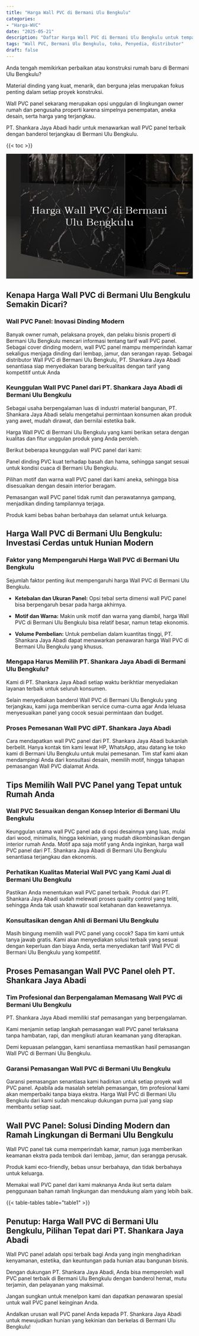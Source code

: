 ```yaml
---
title: "Harga Wall PVC di Bermani Ulu Bengkulu"
categories: 
- "Harga-WVC"
date: "2025-05-21"
description: "Daftar Harga Wall PVC di Bermani Ulu Bengkulu untuk tempat tinggal, perkantoran, dan ritel. Material terbaik, variasi motif, warna elegan, dengan jasa pemasangan dikerjakan oleh tim profesional dan jaminan resmi!|Jasa penyediaan Wall PVC di Bermani Ulu Bengkulu bagi kebutuhan rumah, office, maupun gerai, dengan produk unggulan dan pemasangan oleh tenaga ahli profesional serta garansi resmi.|Pilihan Wall PVC di Bermani Ulu Bengkulu yang andal untuk hunian, office, serta toko, dengan panel unggulan dan penempatan ditangani oleh tenaga ahli berpengalaman dan kepastian resmi.|Penyediaan Wall PVC di Bermani Ulu Bengkulu bagi hunian, perkantoran, dan gerai, beserta panel unggulan dan penempatan dikerjakan oleh teknisi ahli, lengkap dengan garansi resmi.}"
tags: "Wall PVC, Bermani Ulu Bengkulu, toko, Penyedia, distributor"
draft: false
---
```


Anda tengah memikirkan perbaikan atau konstruksi rumah baru di Bermani Ulu Bengkulu?

Material dinding yang kuat, menarik, dan berguna jelas merupakan fokus penting dalam setiap proyek konstruksi.

Wall PVC panel sekarang merupakan opsi unggulan di lingkungan owner rumah dan pengusaha properti karena simpelnya penempatan, aneka desain, serta harga yang terjangkau.

PT. Shankara Jaya Abadi hadir untuk menawarkan wall PVC panel terbaik dengan banderol terjangkau di Bermani Ulu Bengkulu.

{{< toc >}}

![Harga Wall PVC di Bermani Ulu Bengkulu](/images/Harga-WVC/Harga-Wall-PVC-di-Bermani-Ulu-Bengkulu.png)


## Kenapa Harga Wall PVC di Bermani Ulu Bengkulu Semakin Dicari?

### Wall PVC Panel: Inovasi Dinding Modern

Banyak owner rumah, pelaksana proyek, dan pelaku bisnis properti di Bermani Ulu Bengkulu mencari informasi tentang tarif wall PVC panel. Sebagai cover dinding modern, wall PVC panel mampu memperindah kamar sekaligus menjaga dinding dari lembap, jamur, dan serangan rayap. Sebagai distributor Wall PVC di Bermani Ulu Bengkulu, PT. Shankara Jaya Abadi senantiasa siap menyediakan barang berkualitas dengan tarif yang kompetitif untuk Anda

### Keunggulan Wall PVC Panel dari PT. Shankara Jaya Abadi di Bermani Ulu Bengkulu

Sebagai usaha berpengalaman luas di industri material bangunan, PT. Shankara Jaya Abadi selalu mengetahui permintaan konsumen akan produk yang awet, mudah dirawat, dan bernilai estetika baik.

Harga Wall PVC di Bermani Ulu Bengkulu yang kami berikan setara dengan kualitas dan fitur unggulan produk yang Anda peroleh.

Berikut beberapa keunggulan wall PVC panel dari kami:

Panel dinding PVC kuat terhadap basah dan hama, sehingga sangat sesuai untuk kondisi cuaca di Bermani Ulu Bengkulu.

Pilihan motif dan warna wall PVC panel dari kami aneka, sehingga bisa disesuaikan dengan desain interior beragam.

Pemasangan wall PVC panel tidak rumit dan perawatannya gampang, menjadikan dinding tampilannya terjaga.

Produk kami bebas bahan berbahaya dan selamat untuk keluarga.

## Harga Wall PVC di Bermani Ulu Bengkulu: Investasi Cerdas untuk Hunian Modern

### Faktor yang Mempengaruhi Harga Wall PVC di Bermani Ulu Bengkulu

Sejumlah faktor penting ikut mempengaruhi harga Wall PVC di Bermani Ulu Bengkulu.

- **Ketebalan dan Ukuran Panel:** Opsi tebal serta dimensi wall PVC panel bisa berpengaruh besar pada harga akhirnya.

- **Motif dan Warna:** Makin unik motif dan warna yang diambil, harga Wall PVC di Bermani Ulu Bengkulu bisa relatif besar, namun tetap ekonomis.

- **Volume Pembelian:** Untuk pembelian dalam kuantitas tinggi, PT. Shankara Jaya Abadi dapat menawarkan penawaran harga Wall PVC di Bermani Ulu Bengkulu yang khusus.

### Mengapa Harus Memilih PT. Shankara Jaya Abadi di Bermani Ulu Bengkulu?

Kami di PT. Shankara Jaya Abadi setiap waktu berikhtiar menyediakan layanan terbaik untuk seluruh konsumen.

Selain menyediakan banderol Wall PVC di Bermani Ulu Bengkulu yang terjangkau, kami juga memberikan service cuma-cuma agar Anda leluasa menyesuaikan panel yang cocok sesuai permintaan dan budget.

### Proses Pemesanan Wall PVC diPT. Shankara Jaya Abadi

Cara mendapatkan wall PVC panel dari PT. Shankara Jaya Abadi bukanlah berbelit. Hanya kontak tim kami lewat HP, WhatsApp, atau datang ke toko kami di Bermani Ulu Bengkulu untuk mulai pemesanan. Tim staf kami akan mendampingi Anda dari konsultasi desain, memilih motif, hingga tahapan pemasangan Wall PVC dialamat Anda.

## Tips Memilih Wall PVC Panel yang Tepat untuk Rumah Anda

### Wall PVC Sesuaikan dengan Konsep Interior di Bermani Ulu Bengkulu

Keunggulan utama wall PVC panel ada di opsi desainnya yang luas, mulai dari wood, minimalis, hingga kekinian, yang mudah dikombinasikan dengan interior rumah Anda. Motif apa saja motif yang Anda inginkan, harga wall PVC panel dari PT. Shankara Jaya Abadi di Bermani Ulu Bengkulu senantiasa terjangkau dan ekonomis.

### Perhatikan Kualitas Material Wall PVC yang Kami Jual di Bermani Ulu Bengkulu

Pastikan Anda menentukan wall PVC panel terbaik. Produk dari PT. Shankara Jaya Abadi sudah melewati proses quality control yang teliti, sehingga Anda tak usah khawatir soal ketahanan dan keawetannya.

### Konsultasikan dengan Ahli di Bermani Ulu Bengkulu

Masih bingung memilih wall PVC panel yang cocok? Sapa tim kami untuk tanya jawab gratis. Kami akan menyediakan solusi terbaik yang sesuai dengan keperluan dan biaya Anda, serta menyediakan tarif Wall PVC di Bermani Ulu Bengkulu yang kompetitif.

## Proses Pemasangan Wall PVC Panel oleh PT. Shankara Jaya Abadi

### Tim Profesional dan Berpengalaman Memasang Wall PVC di Bermani Ulu Bengkulu

PT. Shankara Jaya Abadi memiliki staf pemasangan yang berpengalaman.

Kami menjamin setiap langkah pemasangan wall PVC panel terlaksana tanpa hambatan, rapi, dan mengikuti aturan keamanan yang diterapkan.

Demi kepuasan pelanggan, kami senantiasa memastikan hasil pemasangan Wall PVC di Bermani Ulu Bengkulu.

### Garansi Pemasangan Wall PVC di Bermani Ulu Bengkulu

Garansi pemasangan senantiasa kami hadirkan untuk setiap proyek wall PVC panel. Apabila ada masalah setelah pemasangan, tim profesional kami akan memperbaiki tanpa biaya ekstra. Harga Wall PVC di Bermani Ulu Bengkulu dari kami sudah mencakup dukungan purna jual yang siap membantu setiap saat.

## Wall PVC Panel: Solusi Dinding Modern dan Ramah Lingkungan di Bermani Ulu Bengkulu

Wall PVC panel tak cuma memperindah kamar, namun juga memberikan keamanan ekstra pada tembok dari lembap, jamur, dan serangga perusak.

Produk kami eco-friendly, bebas unsur berbahaya, dan tidak berbahaya untuk keluarga.

Memakai wall PVC panel dari kami maknanya Anda ikut serta dalam penggunaan bahan ramah lingkungan dan mendukung alam yang lebih baik.

{{< table-tables table="table1" >}}

## Penutup: Harga Wall PVC di Bermani Ulu Bengkulu, Pilihan Tepat dari PT. Shankara Jaya Abadi

Wall PVC panel adalah opsi terbaik bagi Anda yang ingin menghadirkan kenyamanan, estetika, dan keuntungan pada hunian atau bangunan bisnis.

Dengan dukungan PT. Shankara Jaya Abadi, Anda bisa memperoleh wall PVC panel terbaik di Bermani Ulu Bengkulu dengan banderol hemat, mutu terjamin, dan pelayanan yang maksimal.

Jangan sungkan untuk menelpon kami dan dapatkan penawaran spesial untuk wall PVC panel keinginan Anda.

Andalkan urusan wall PVC panel Anda kepada PT. Shankara Jaya Abadi untuk mewujudkan hunian yang kekinian dan berkelas di Bermani Ulu Bengkulu!